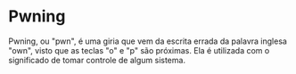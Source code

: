 # Pwning

Pwning, ou "pwn", é uma giria que vem da escrita errada da palavra inglesa "own", visto que as teclas "o" e "p" são próximas. Ela é utilizada com o significado de tomar controle de algum sistema.

